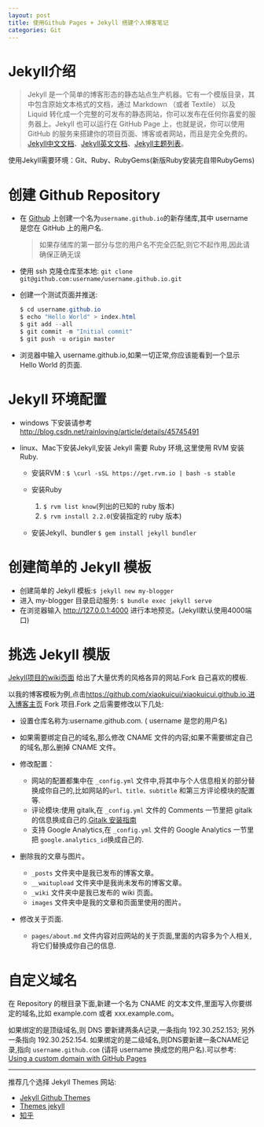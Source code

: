 ```yaml
---
layout: post
title: 使用Github Pages + Jekyll 搭建个人博客笔记
categories: Git
---
```


# Jekyll介绍

> Jekyll 是一个简单的博客形态的静态站点生产机器。它有一个模版目录，其中包含原始文本格式的文档，通过 Markdown （或者 Textile） 以及 Liquid 转化成一个完整的可发布的静态网站，你可以发布在任何你喜爱的服务器上。Jekyll 也可以运行在 GitHub Page 上，也就是说，你可以使用 GitHub 的服务来搭建你的项目页面、博客或者网站，而且是完全免费的。[Jekyll中文文档](http://jekyll.bootcss.com/)、[Jekyll英文文档](https://jekyllrb.com/)、[Jekyll主题列表](http://jekyllthemes.org/)。

​ 使用Jekyll需要环境：Git、Ruby、RubyGems(新版Ruby安装完自带RubyGems)

# 创建 Github Repository

- 在 [Github](https://github.com/) 上创建一个名为`username.github.io`的新存储库,其中 username 是您在 GitHub 上的用户名.

  > 如果存储库的第一部分与您的用户名不完全匹配,则它不起作用,因此请确保正确无误

- 使用 ssh 克隆仓库至本地: `git clone git@github.com:username/username.github.io.git`

- 创建一个测试页面并推送:

  ```java
  $ cd username.github.io
  $ echo "Hello World" > index.html
  $ git add --all
  $ git commit -m "Initial commit"
  $ git push -u origin master
  ```

- 浏览器中输入 username.github.io,如果一切正常,你应该能看到一个显示 Hello World 的页面.

# Jekyll 环境配置

- windows 下安装请参考 <http://blog.csdn.net/rainloving/article/details/45745491>

- linux、Mac下安装Jekyll,安装 Jekyll 需要 Ruby 环境,这里使用 RVM 安装 Ruby.

  - 安装RVM : ​ `$ \curl -sSL https://get.rvm.io | bash -s stable`

  - 安装Ruby ​

    1. `$ rvm list know`(列出的已知的 ruby 版本) ​
    2. `$ rvm install 2.2.0`(安装指定的 ruby 版本)

  - 安装Jekyll、bundler ​ `$ gem install jekyll bundler`

# 创建简单的 Jekyll 模板

- 创建简单的 Jekyll 模板:`$ jekyll new my-blogger`
- 进入 my-blogger 目录启动服务: ​ `$ bundle exec jekyll serve`
- 在浏览器输入 <http://127.0.0.1:4000> 进行本地预览。(Jekyll默认使用4000端口)

# 挑选 Jekyll 模版

[Jekyll项目的wiki页面](https://github.com/jekyll/jekyll/wiki/Sites) 给出了大量优秀的风格各异的网站.Fork 自己喜欢的模板.

以我的博客模板为例,点击<https://github.com/xiaokuicui/xiaokuicui.github.io.进入博客主页> Fork 项目.Fork 之后需要修改以下几处:

- 设置仓库名称为:username.github.com. ( username 是您的用户名)
- 如果需要绑定自己的域名,那么修改 CNAME 文件的内容;如果不需要绑定自己的域名,那么删掉 CNAME 文件。
- 修改配置：

  - 网站的配置都集中在 `_config.yml` 文件中,将其中与个人信息相关的部分替换成你自己的,比如网站的`url、title、subtitle` 和第三方评论模块的配置等.
  - 评论模块:使用 gitalk,在 `_config.yml` 文件的 Comments 一节里把 gitalk 的信息换成自己的.[Gitalk 安装指南](https://github.com/gitalk/gitalk#install)
  - 支持 Google Analytics,在 `_config.yml` 文件的 Google Analytics 一节里把 `google.analytics_id`换成自己的.

- 删除我的文章与图片。

  - `_posts` 文件夹中是我已发布的博客文章。
  - `__waitupload` 文件夹中是我尚未发布的博客文章。
  - `_wiki` 文件夹中是我已发布的 wiki 页面。
  - `images` 文件夹中是我的文章和页面里使用的图片。

- 修改关于页面.

  - `pages/about.md` 文件内容对应网站的关于页面,里面的内容多为个人相关,将它们替换成你自己的信息.

# 自定义域名

在 Repository 的根目录下面,新建一个名为 CNAME 的文本文件,里面写入你要绑定的域名,比如 example.com 或者 xxx.example.com。

如果绑定的是顶级域名,则 DNS 要新建两条A记录,一条指向 192.30.252.153; 另外一条指向 192.30.252.154\. 如果绑定的是二级域名,则DNS要新建一条CNAME记录,指向 `username.github.com` (请将 username 换成您的用户名).可以参考: [Using a custom domain with GitHub Pages](https://help.github.com/articles/using-a-custom-domain-with-github-pages/)

--------------------------------------------------------------------------------

推荐几个选择 Jekyll Themes 网站:

- [Jekyll Github Themes](https://github.com/jekyll/jekyll/wiki/Sites)
- [Themes jekyll](http://themes.jekyllrc.org/)
- [知乎](https://www.zhihu.com/question/20223939)
